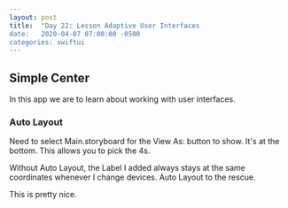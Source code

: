 ```yaml
---
layout: post
title:  "Day 22: Lesson Adaptive User Interfaces
date:   2020-04-07 07:00:00 -0500
categories: swiftui
---
```


## Simple Center

In this app we are to learn about working with user interfaces.

### Auto Layout

Need to select Main.storyboard for the View As: button to show. It's at the bottom. This allows you to pick the 4s.

Without Auto Layout, the Label I added always stays at the same coordinates whenever I change devices. Auto Layout to the rescue.

This is pretty nice.





